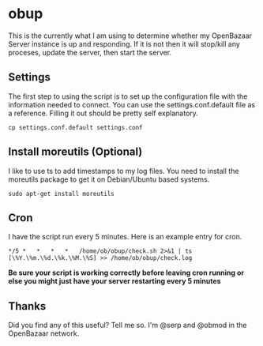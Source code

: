 # obup

This is the currently what I am using to determine whether my OpenBazaar Server instance is up and responding.  If it is not then it will stop/kill any proceses, update the server, then start the server.

## Settings
The first step to using the script is to set up the configuration file with the information needed to connect.  You can use the settings.conf.default file as a reference.  Filling it out should be pretty self explanatory.
```
cp settings.conf.default settings.conf
```

## Install moreutils (Optional)
I like to use ts to add timestamps to my log files.  You need to install the moreutils package to get it on Debian/Ubuntu based systems.
```
sudo apt-get install moreutils
```

## Cron
I have the script run every 5 minutes.  Here is an example entry for cron.
```
*/5 *   *   *   *   /home/ob/obup/check.sh 2>&1 | ts [\%Y.\%m.\%d.\%k.\%M.\%S] >> /home/ob/obup/check.log
```

**__Be sure your script is working correctly before leaving cron running or else you might just have your server restarting every 5 minutes__**

## Thanks
Did you find any of this useful?  Tell me so.  I'm @serp and @obmod in the OpenBazaar network.
